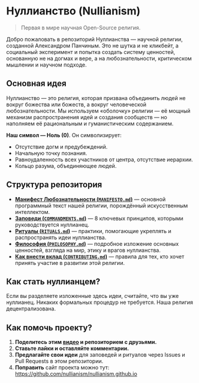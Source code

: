 # Нуллианство (Nullianism)

> Первая в мире научная Open-Source религия.

Добро пожаловать в репозиторий Нуллианства — научной религии, созданной Александром Панчиным. Это не шутка и не кликбейт, а социальный эксперимент и попытка создать систему ценностей, основанную не на догмах и вере, а на любознательности, критическом мышлении и научном подходе.

## Основная идея

Нуллианство — это религия, которая призвана объединить людей не вокруг божества или божеств, а вокруг человеческой любознательности. Мы используем «оболочку» религии — её мощный механизм распространения идей и создания сообществ — но наполняем её рациональным и гуманистическим содержанием.

**Наш символ — Ноль (0)**. Он символизирует:

- Отсутствие догм и предубеждений.
- Начальную точку познания.
- Равноудаленность всех участников от центра, отсутствие иерархии.
- Кольцо разума, объединяющее людей.

## Структура репозитория

- [**Манифест Любознательности (`MANIFESTO.md`)**](./MANIFESTO.md) — основной программный текст нашей религии, порождённый искусственным интеллектом.
- [**Заповеди (`COMMANDMENTS.md`)**](./COMMANDMENTS.md) — 8 ключевых принципов, которыми руководствуется нуллианец.
- [**Ритуалы (`RITUALS.md`)**](./RITUALS.md) — практики, помогающие укреплять и распространять идеи нуллианства.
- [**Философия (`PHILOSOPHY.md`)**](./PHILOSOPHY.md) — подробное изложение основных ценностей, взгляда на мир, этику и врагов нуллианства.
- [**Как внести вклад (`CONTRIBUTING.md`)**](./CONTRIBUTING.md) — правила для тех, кто хочет принять участие в развитии этой религии.

## Как стать нуллианцем?

Если вы разделяете изложенные здесь идеи, считайте, что вы уже нуллианец. Никаких формальных процедур не требуется. Наша религия децентрализована.

## Как помочь проекту?

1. **Поделитесь этим [видео](https://www.youtube.com/watch?v=mCErecXWGCc) и репозиторием с друзьями.**
2. **Ставьте лайки и оставляйте комментарии.**
3. **Предлагайте свои идеи** для заповедей и ритуалов через Issues и Pull Requests в этом репозитории.
4. **Поправить** сайт проекта можно тут: https://github.com/nullianism/nullianism.github.io
